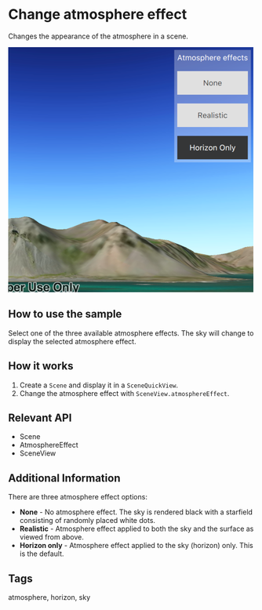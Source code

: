# Change atmosphere effect

Changes the appearance of the atmosphere in a scene.

![](screenshot.png)

## How to use the sample

Select one of the three available atmosphere effects. The sky will change to display the selected atmosphere effect.

## How it works

1. Create a `Scene` and display it in a `SceneQuickView`.
2. Change the atmosphere effect with `SceneView.atmosphereEffect`.

## Relevant API

- Scene
- AtmosphereEffect
- SceneView

## Additional Information

There are three atmosphere effect options:

- **None** - No atmosphere effect. The sky is rendered black with a starfield consisting of randomly placed white dots.
- **Realistic** - Atmosphere effect applied to both the sky and the surface as viewed from above.
- **Horizon only** - Atmosphere effect applied to the sky (horizon) only. This is the default.

## Tags

atmosphere, horizon, sky
